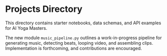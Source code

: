 # Projects Directory

This directory contains starter notebooks, data schemas, and API examples for AI Yoga Masters.

The new module `music_pipeline.py` outlines a work-in-progress pipeline for generating
music, detecting beats, looping video, and assembling clips. Implementation is
forthcoming, and contributions are encouraged.
